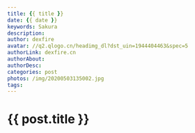 ```yaml
---
title: {{ title }}
date: {{ date }}
keywords: Sakura
description:
author: dexfire
avatar: //q2.qlogo.cn/headimg_dl?dst_uin=1944404463&spec=5
authorLink: dexfire.cn
authorAbout:
authorDesc:
categories: post
photos: /img/20200503135002.jpg
tags:
---
```


# {{ post.title }}
